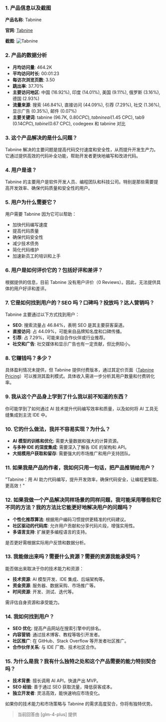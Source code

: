 ### 1. 产品信息以及截图

**产品名称**: Tabnine

**官网**: [Tabnine](https://www.tabnine.com)

**截图**: ![Tabnine](https://cdn-images.toolify.ai/image/899cb154d484f5716d9866bd298da153.jpeg)

### 2. 产品的数据分析

- **月均访问量**: 464.2K
- **平均访问时长**: 00:01:23
- **每访次浏览页数**: 3.50
- **跳出率**: 37.70%
- **主要访问地区**: 中国 (16.92%), 印度 (14.01%), 美国 (9.11%), 俄罗斯 (3.16%), 德国 (2.93%)
- **流量来源**: 搜索 (46.84%), 直接访问 (44.09%), 引荐 (7.29%), 社交 (1.36%), 显示广告 (0.35%), 邮件 (0.07%)
- **主要关键词**: tabnine (96.7K, $0.80 CPC), tabnine ai ($1.45 CPC), tab9 ($0.14 CPC), tabine ($0.67 CPC), codegeex 和 tabnine 对比

### 3. 这个产品解决的是什么问题？

Tabnine 解决的主要问题是提高代码交付速度和安全性，从而提升开发生产力。它通过提供高效的代码补全功能，帮助开发者更快地编写和改进代码。

### 4. 用户是谁？

Tabnine 的主要用户是软件开发人员、编程团队和科技公司。特别是那些需要提高开发效率、确保代码质量和安全性的用户。

### 5. 用户为什么需要它？

用户需要 Tabnine 因为它可以帮助：
- 加快代码编写速度
- 提高代码质量
- 确保代码安全性
- 减少技术债务
- 简化代码维护
- 加速新员工的培训和上手

### 6. 用户是如何评价它的？包括好评和差评？

根据提供的信息，目前 Tabnine 没有用户评价（0 Reviews）。因此，无法提供具体的用户好评和差评。

### 7. 它是如何找到用户的？SEO 吗？口碑吗？投放吗？达人营销吗？

Tabnine 主要通过以下方式找到用户：
- **SEO**: 搜索流量占 46.84%，表明 SEO 是其主要获客渠道。
- **直接访问**: 占 44.09%，可能来自品牌知名度和口碑传播。
- **引荐**: 占 7.29%，可能来自合作伙伴或行业推荐。
- **社交和广告**: 社交媒体和显示广告也有一定贡献，但比例较小。

### 8. 它赚钱吗？多少？

具体盈利情况未提供，但 Tabnine 提供付费版本，通过其定价页面（[Tabnine Pricing](https://www.tabnine.com/pricing)）可以推测其盈利模式。具体收入需进一步分析其用户数量和付费转化率。

### 9. 我从这个产品身上学到了什么我以前不知道的东西？

你可能学到了如何通过 AI 技术提升代码编写效率和质量，以及如何将 AI 工具无缝集成到主流 IDE 中。

### 10. 它的什么做法，我并不容易实现？为什么？

- **AI 模型的训练和优化**: 需要大量数据和强大的计算资源。
- **与多种 IDE 的深度集成**: 需要深入了解各 IDE 的架构和 API。
- **大规模用户获取和留存**: 需要强大的市场推广和用户支持团队。

### 11. 如果我是产品的作者，我如何只用一句话，把产品推销给用户？

"Tabnine：用 AI 助力代码编写，提升开发效率，确保代码安全，让编程更智能、更高效！"

### 12. 如果我做一个产品解决同样场景的同样问题，我可能采用哪些和它不同的方法？我的方法比它能更好地解决用户的问题吗？

- **个性化推荐算法**: 根据用户编码习惯提供更精准的代码建议。
- **社区驱动的代码库**: 允许用户贡献和分享代码片段，增强实用性。
- **多语言支持**: 扩展更多编程语言的支持。

是否更好需根据实际用户反馈和数据分析。

### 13. 我能做出来吗？需要什么资源？需要的资源我能承受吗？

能否做出来取决于你的技术能力和资源：
- **技术资源**: AI 模型开发、IDE 集成、后端架构等。
- **资金资源**: 服务器、数据采购、市场推广等。
- **时间资源**: 开发、测试、迭代等。

需评估自身资源和承受能力。

### 14. 我如何找到用户？

- **SEO 优化**: 提高产品网站在搜索引擎中的排名。
- **内容营销**: 通过技术博客、教程等吸引开发者。
- **社区推广**: 在 GitHub、Stack Overflow 等开发者社区推广。
- **合作伙伴关系**: 与 IDE 厂商、技术社区合作。

### 15. 为什么是我？我有什么独特之处和这个产品需要的能力特别契合吗？

- **技术背景**: 擅长调用 AI API，快速产出 MVP。
- **SEO 经验**: 善于通过 SEO 获取流量，降低获客成本。
- **独立开发者**: 灵活高效，能快速响应市场变化。

如果你的技术能力和市场策略与 Tabnine 的需求高度契合，你将有独特优势。

> 当前回答由 [glm-4-plus] 提供